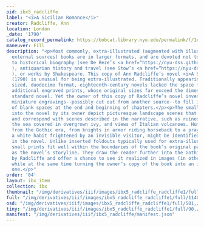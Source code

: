 ```yaml
---
pid: ibx5_radcliffe
label: "<i>A Sicilian Romance</i>"
creator: Radcliffe, Ann
location: London
_date: '1790'
catalog_record_permalink: https://bobcat.library.nyu.edu/permalink/f/1c17uag/nyu_aleph000758721
maneuver: Fill
description: "<p>Most commonly, extra-illustrated (augmented with illustrations from
  external sources) books are in larger formats, and are devoted not to fiction, but
  to historical biography (see De Beze’s <a href=“https://nyu-dss.github.io/ibx/ibx/ibx2_beze/”><i>Icones</i></a>
  ), antiquarian history and travel (see Stow’s <a href=“https://nyu-dss.github.io/ibx/ibx/ibx4_stow/”>Survey</a>
  ), or works by Shakespeare. This copy of Ann Radcliffe’s novel <i>A Sicilian Romance</i>
  (1790) is unusual for being extra-illustrated. Traditionally appearing in pocket
  sized, duodecimo format, eighteenth-century novels lacked the space for “holding”
  additional engraved prints, whose original sizes far exceed the dimensions of a
  standard novel. Yet the owner of this copy of Radcliffe’s novel inventively used
  miniature engravings--possibly cut out from another source--to fill in the bits
  of blank spaces at the end and beginning of chapters.</p><p>The small pictures pasted
  into the novel by its owner depict picturesque landscape scenes that stir the imagination
  and correspond with scenes described in the narrative, such as ruined castles by
  the sea covered in overgrown ivy, and views of Italian volcanoes. Human figures
  from the Gothic era, from knights in armor riding horseback to a praying nun in
  a white habit frightened by an invisible visitor, might be identified as characters
  in the novel. Unlike inserted foldouts typically used for extra-illustration, these
  small prints fit well within the boundaries of the book’s original pages as well
  as the novel’s storyline. They draw the reader further into the Gothic world imagined
  by Radcliffe and offer a chance to see it realized in images (in other words, illustrated),
  while at the same time turning the owner’s copy of the book into an individualized
  one.</p>"
order: '04'
layout: ibx_item
collection: ibx
thumbnail: "/img/derivatives/iiif/images/ibx5_radcliffe_radcliffe1/full/250,/0/default.jpg"
full: "/img/derivatives/iiif/images/ibx5_radcliffe_radcliffe1/full/1140,/0/default.jpg"
osd: "/img/derivatives/iiif/images/ibx5_radcliffe_radcliffe1/full/501,/0/default.jpg"
tiny: "/img/derivatives/iiif/images/ibx5_radcliffe_radcliffe1/full/90,/0/default.jpg"
manifest: "/img/derivatives/iiif/ibx5_radcliffe/manifest.json"
---
```

